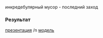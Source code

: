 
инкредебулярный мусор - последний заход
### Результат
[презентация](https://github.com/path-0f-misantrope/most_uselles_musor_final/blob/main/%D0%BF%D1%80%D0%B5%D0%B7%D0%B5%D0%BD%D1%82%D0%B0%D1%86%D0%B8%D1%8F.pdf) /n
[модель](https://github.com/path-0f-misantrope/most_uselles_musor_final/blob/main/result.ipynb)

